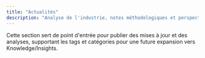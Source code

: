 ```yaml
---
title: "Actualités"
description: "Analyse de l'industrie, notes méthodologiques et perspectives de conformité."
---
```


Cette section sert de point d'entrée pour publier des mises à jour et des analyses, supportant les tags et catégories pour une future expansion vers Knowledge/Insights.